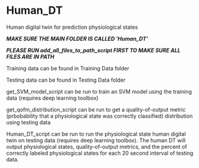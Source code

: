 # Human_DT
Human digital twin for  prediction physiological states

***MAKE SURE THE MAIN FOLDER IS CALLED 'Human_DT'***

***PLEASE RUN add_all_files_to_path_script FIRST TO MAKE SURE ALL FILES ARE IN PATH***

Training data can be found in Training Data folder

Testing data can be found in Testing Data folder

get_SVM_model_script can be run to train an SVM model using the training data (requires deep learning toolbox)

get_qofm_distribution_script can be run to get a quality-of-output metric (prbobability that a physiological state was correctly classified) distribution using testing data

Human_DT_script can be run to run the physiological state human digital twin on testing data (requires deep learning toolbox). The human DT will output physiological states, quality-of-output metrics, and the percent of correctly labeled physiological states for each 20 second interval of testing data.   
